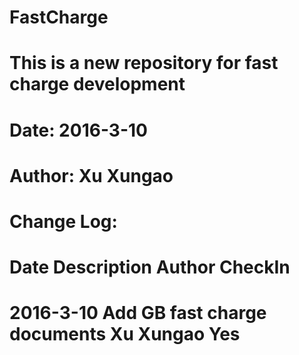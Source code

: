 # FastCharge
# This is a new repository for fast charge development
# Date: 2016-3-10
# Author: Xu Xungao

# Change Log:
# Date              Description                             Author              CheckIn
# 2016-3-10       Add GB fast charge documents             Xu Xungao              Yes
